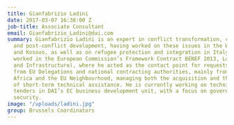 ```yaml
---
title: Gianfabrizio Ladini
date: 2017-03-07 16:38:00 Z
job-title: Associate Consultant
email: Gianfabrizio_Ladini@dai.com
summary: Gianfabrizio Ladini is an expert in conflict transformation, community reconciliation,
  and post-conflict development, having worked on these issues in the West Bank, Cyprus,
  and Kosovo, as well as on refugee protection and integration in Italy. Gianfabrizio
  worked in the European Commission’s Framework Contract BENEF 2013, Lot 2 (Transport
  and Infrastructure), where he acted as the contact point for requests for services
  from EU Delegations and national contracting authorities, mainly from Sub-Saharan
  Africa and the EU Neighbourhood, managing both the acquisition and the implementation
  of short-term technical assistance. He is currently working on technical assistance
  tenders in DAI’s EC business development unit, with a focus on governance and food
  security.
image: "/uploads/ladini.jpg"
group: Brussels Coordinators
---
```


